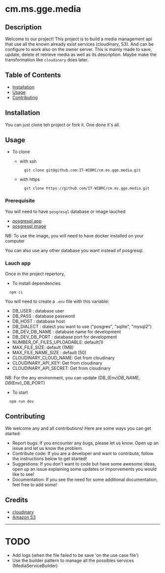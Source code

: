# cm.ms.gge.media

## Description
Welcome to our project! This project is to build a media management api that use all the known already exist services (cloudinary, S3). And can be configure to work also on the owner server. This is mainly made to save, update, delete et retrieve media as well as its description. Maybe make the transformation like `cloudinary` does later.

## Table of Contents

- [Installation](#installation)
- [Usage](#usage)
- [Contributing](#contributing)

## Installation

 You can just clone teh project or fork it. One done it's all. 

## Usage

- To clone
 
  - with ssh
    ```
      git clone git@github.com:IT-WIBRC/cm.ms.gge.media.git
    ```
  - with https
    ```
      git clone https://github.com/IT-WIBRC/cm.ms.gge.media.git
    ```

### Prerequisite
You will need to have `posgresql` database or image lauched
- [posgresql app](https://www.postgresql.org/download/)
- [posgresql image](https://hub.docker.com/_/postgres/)

NB: To use the image, you will need to have docker installed on your computer

You can also use any other database you want instead of posgresql.

### Lauch app

Once in the project repertory,

- To install dependencies
 ```
   npm ci
 ```

 You will need to create a `.env` file with this variable:

- DB_USER : database user
- DB_PASS : database password
- DB_HOST : database host
- DB_DIALECT : dialect you want to use ("posgres", "sqlite", "mysql2")
- DB_DEV_DB_NAME : database name for development
- DB_DEV_DB_PORT : database port for development
- NUMBER_OF_FILES_UPLOADABLE: default(1)
- MAX_FILE_SIZE: default (1MB)
- MAX_FILE_NAME_SIZE : default (50)
- CLOUDINARY_CLOUD_NAME: Get from cloudinary
- CLOUDINARY_API_KEY: Get from cloudinary
- CLOUDINARY_API_SECRET: Get from cloudinary

NB: For the any environment, you can update (DB_(Env)_DB_NAME, DB_(Env)_DB_PORT)

- To start
 ```
   npm run dev
 ```

## Contributing

We welcome any and all contributions! Here are some ways you can get started:

- Report bugs: If you encounter any bugs, please let us know. Open up an issue and let us know the problem.
- Contribute code: If you are a developer and want to contribute, follow the instructions below to get started!
- Suggestions: If you don't want to code but have some awesome ideas, open up an issue explaining some updates or imporvements you would like to see!
- Documentation: If you see the need for some additional documentation, feel free to add some!

## Credits

- [cloudinary](https://cloudinary.com/)
- [Amazon S3](https://aws.amazon.com/s3/)

--------------------------------------------------------

# TODO
 - Add logs (when the file failed to be save 'on the use case file')
 - Use the builder pattern to manage all the possibles services (MediaServiceBuilder)